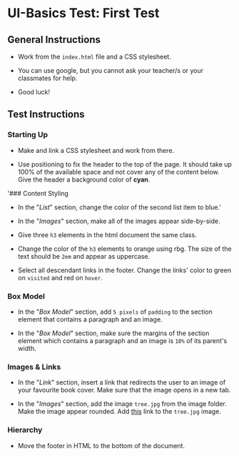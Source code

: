 # UI-Basics Test: First Test
## General Instructions

* Work from the `index.html` file and a CSS stylesheet.

* You can use google, but you cannot ask your teacher/s or your classmates for help. 

* Good luck! 

## Test Instructions
### Starting Up
* Make and link a CSS stylesheet and work from there.

* Use positioning to fix the header to the top of the page. It should take up 100% of the available space and not cover any of the content below. Give the header a background color of **cyan**.

'### Content Styling 
* In the "_List_" section, change the color of the second list item to blue.'

* In the "_Images_" section, make all of the images appear side-by-side.

* Give three `h3` elements in the html document the same class. 

* Change the color of the `h3` elements to orange using rbg. The size of the text should be `2em` and appear as uppercase.

* Select all descendant links in the footer. Change the links' color to green on `visited` and red on `hover`.

### Box Model 
* In the "_Box Model_" section, add `5 pixels` of `padding` to the section element that contains a paragraph and an image.

* In the "_Box Model_" section, make sure the margins of the section element which contains a paragraph and an image is `10%` of its parent's width.

### Images & Links 
* In the "_Link_" section, insert a link that redirects the user to an image of your favourite book cover. Make sure that the image opens in a new tab.

* In the "_Images_" section, add the image `tree.jpg` from the image folder. Make the image appear rounded. Add [this](https://caseytrees.org/tree-species/) link to the `tree.jpg` image.

### Hierarchy
* Move the footer in HTML to the bottom of the document.

